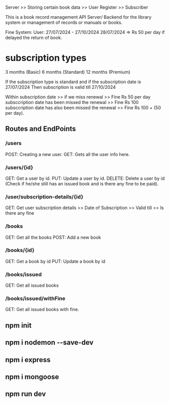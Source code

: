 Server >> Storing certain book data >> User Register >> Subscriber

This is a book record management API Server/ Backend for the library system or management of records or manuals or books.

Fine System:
User: 27/07/2024 - 27/10/2024
28/07/2024 => Rs 50 per day if delayed the return of book.

# subscription types

3 months (Basic)
6 months (Standard)
12 months (Premium)

If the subscription type is standard and if the subscription date is 27/07/2024
Then subscription is valid till 27/10/2024

Within subscription date >> if we miss renewal >> Fine Rs 50
per day
subsccription date has been missed the renewal >> Fine Rs 100
subsccription date has also been missed the renewal >> Fine Rs 100 + (50 per day).

## Routes and EndPoints

### /users

POST: Creating a new user.
GET: Gets all the user info here.

### /users/{id}

GET: Get a user by id.
PUT: Update a user by id.
DELETE: Delete a user by id (Check if he/she still has an issued book and is there any fine to be paid).

### /user/subscription-details/{id}

GET: Get user subscription details >> Date of Subscription >> Valid till >> Is there any fine

### /books

GET: Get all the books
POST: Add a new book

### /books/{id}

GET: Get a book by id
PUT: Update a book by id

### /books/issued

GET: Get all issued books

### /books/issued/withFine

GET: Get all issued books with fine.

## npm init

## npm i nodemon --save-dev

## npm i express

## npm i mongoose

## npm run dev
